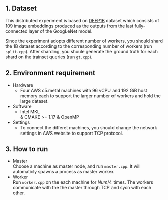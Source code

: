 ## 1. Dataset<br>

This distributed experiment is based on [DEEP1B](https://research.yandex.com/datasets/biganns) dataset which 
consists of 109 image embeddings produced as the outputs from the last fully-connected layer of the GoogLeNet model.

Since the experiment adopts different number of workers, you should shard the 1B dataset according to the corresponding
number of workers (run `split.cpp`). After sharding, you shoule generate the ground truth for each shard on the trainset 
queries (run `gt.cpp`).

## 2. Environment requirement<br>

- Hardware<br>
    - Four AWS c5.metal machines with 96 vCPU and 192 GiB host memory each to support the larger number of workers and hold the large dataset.
- Software<br>
    - Intel MKL<br> & CMAKE >= 1.17 & OpenMP
- Settings<br>
    - To connect the differet machines, you should change the network settings in AWS website to support TCP protocol.

## 3. How to run<br>

- Master<br>
    Choose a machine as master node, and run `master.cpp`. It will automaticly spawns a process as master worker.
- Worker<br>
    Run `worker.cpp` on the each machine for $Num/4$  times. The workers communicate with the the master through TCP
    and sycn with each other.
